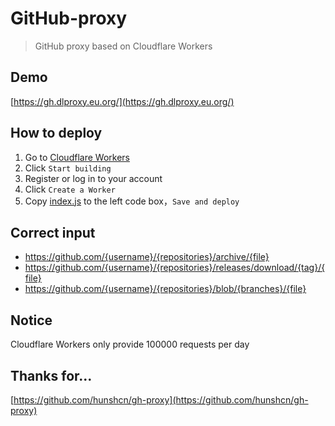# GitHub-proxy
> GitHub proxy based on Cloudflare Workers

## Demo

[https://gh.dlproxy.eu.org/](https://gh.dlproxy.eu.org/)

## How to deploy
1. Go to [Cloudflare Workers](https://workers.cloudflare.com)
2. Click `Start building`
3. Register or log in to your account
4. Click `Create a Worker`
5. Copy [index.js](index.js) to the left code box，`Save and deploy`

## Correct input
- https://github.com/{username}/{repositories}/archive/{file}
- https://github.com/{username}/{repositories}/releases/download/{tag}/{file}
- https://github.com/{username}/{repositories}/blob/{branches}/{file}

## Notice
Cloudflare Workers only provide 100000 requests per day

## Thanks for...
[https://github.com/hunshcn/gh-proxy](https://github.com/hunshcn/gh-proxy)
